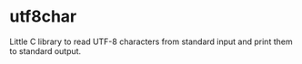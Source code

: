 # utf8char
Little C library to read UTF-8 characters from standard input and print them to standard output.
